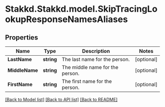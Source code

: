 # Stakkd.Stakkd.model.SkipTracingLookupResponseNamesAliases

## Properties

Name | Type | Description | Notes
------------ | ------------- | ------------- | -------------
**LastName** | **string** | The last name for the person. | [optional] 
**MiddleName** | **string** | The middle name for the person. | [optional] 
**FirstName** | **string** | The first name for the person. | [optional] 

[[Back to Model list]](../README.md#documentation-for-models) [[Back to API list]](../README.md#documentation-for-api-endpoints) [[Back to README]](../README.md)


